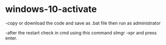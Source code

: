 # windows-10-activate

-copy or download the code and save as .bat file then run as administrator

-after the restart check in cmd using this command
slmgr -xpr 
and press enter.
